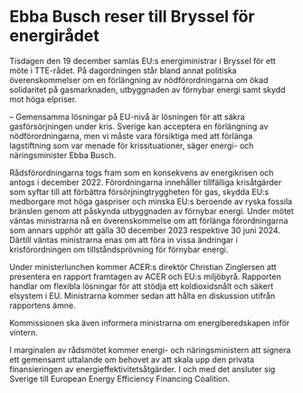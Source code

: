 # Ebba Busch reser till Bryssel för energirådet

Tisdagen den 19 december samlas EU:s energiministrar i Bryssel för ett möte i TTE-rådet. På dagordningen står bland annat politiska överenskommelser om en förlängning av nödförordningarna om ökad solidaritet på gasmarknaden, utbyggnaden av förnybar energi samt skydd mot höga elpriser.

– Gemensamma lösningar på EU-nivå är lösningen för att säkra gasförsörjningen under kris. Sverige kan acceptera en förlängning av nödförordningarna, men vi måste vara försiktiga med att förlänga lagstiftning som var menade för krissituationer, säger energi- och näringsminister Ebba Busch.

Rådsförordningarna togs fram som en konsekvens av energikrisen och antogs i december 2022. Förordningarna innehåller tillfälliga krisåtgärder som syftar till att förbättra försörjningtryggheten för gas, skydda EU:s medborgare mot höga gaspriser och minska EU:s beroende av ryska fossila bränslen genom att påskynda utbyggnaden av förnybar energi. Under mötet väntas ministrarna nå en överenskommelse om att förlänga förordningarna som annars upphör att gälla 30 december 2023 respektive 30 juni 2024. Därtill väntas ministrarna enas om att föra in vissa ändringar i krisförordningen om tillståndsprövning för förnybar energi.

Under ministerlunchen kommer ACER:s direktör Christian Zinglersen att presentera en rapport framtagen av ACER och EU:s miljöbyrå. Rapporten handlar om flexibla lösningar för att stödja ett koldioxidsnålt och säkert elsystem i EU. Ministrarna kommer sedan att hålla en diskussion utifrån rapportens ämne.

Kommissionen ska även informera ministrarna om energiberedskapen inför vintern.

I marginalen av rådsmötet kommer energi- och näringsministern att signera ett gemensamt uttalande om behovet av att skala upp den privata finansieringen av energieffektivitetsåtgärder. I och med det ansluter sig Sverige till European Energy Efficiency Financing Coalition.

